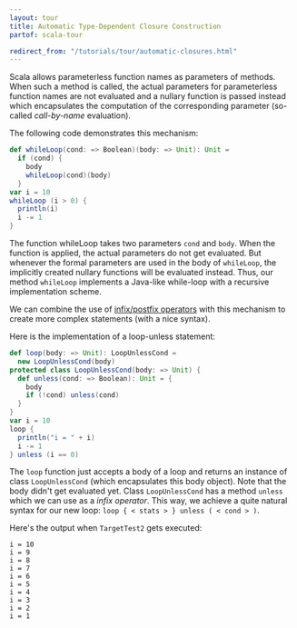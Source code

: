 ```yaml
---
layout: tour
title: Automatic Type-Dependent Closure Construction
partof: scala-tour

redirect_from: "/tutorials/tour/automatic-closures.html"
---
```


Scala allows parameterless function names as parameters of methods. When such a method is called, the actual parameters for parameterless function names are not evaluated and a nullary function is passed instead which encapsulates the computation of the corresponding parameter (so-called *call-by-name* evaluation).

The following code demonstrates this mechanism:

```scala mdoc
def whileLoop(cond: => Boolean)(body: => Unit): Unit =
  if (cond) {
    body
    whileLoop(cond)(body)
  }
var i = 10
whileLoop (i > 0) {
  println(i)
  i -= 1
}
```

The function whileLoop takes two parameters `cond` and `body`. When the function is applied, the actual parameters do not get evaluated. But whenever the formal parameters are used in the body of `whileLoop`, the implicitly created nullary functions will be evaluated instead. Thus, our method `whileLoop` implements a Java-like while-loop with a recursive implementation scheme.

We can combine the use of [infix/postfix operators](operators.html) with this mechanism to create more complex statements (with a nice syntax).

Here is the implementation of a loop-unless statement:

```scala mdoc:reset
def loop(body: => Unit): LoopUnlessCond =
  new LoopUnlessCond(body)
protected class LoopUnlessCond(body: => Unit) {
  def unless(cond: => Boolean): Unit = {
    body
    if (!cond) unless(cond)
  }
}
var i = 10
loop {
  println("i = " + i)
  i -= 1
} unless (i == 0)
```

The `loop` function just accepts a body of a loop and returns an instance of class `LoopUnlessCond` (which encapsulates this body object). Note that the body didn't get evaluated yet. Class `LoopUnlessCond` has a method `unless` which we can use as a *infix operator*. This way, we achieve a quite natural syntax for our new loop: `loop { < stats > } unless ( < cond > )`.

Here's the output when `TargetTest2` gets executed:

    i = 10
    i = 9
    i = 8
    i = 7
    i = 6
    i = 5
    i = 4
    i = 3
    i = 2
    i = 1
